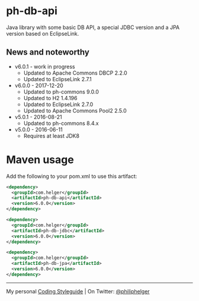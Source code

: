 # ph-db-api

Java library with some basic DB API, a special JDBC version and a JPA version based on EclipseLink.

## News and noteworthy

* v6.0.1 - work in progress
  * Updated to Apache Commons DBCP 2.2.0
  * Updated to EclipseLink 2.7.1
* v6.0.0 - 2017-12-20
  * Updated to ph-commons 9.0.0
  * Updated to H2 1.4.196
  * Updated to EclipseLink 2.7.0
  * Updated to Apache Commons Pool2 2.5.0
* v5.0.1 - 2016-08-21
  * Updated to ph-commons 8.4.x
* v5.0.0 - 2016-06-11
  * Requires at least JDK8

# Maven usage
Add the following to your pom.xml to use this artifact:

```xml
<dependency>
  <groupId>com.helger</groupId>
  <artifactId>ph-db-api</artifactId>
  <version>6.0.0</version>
</dependency>
```

```xml
<dependency>
  <groupId>com.helger</groupId>
  <artifactId>ph-db-jdbc</artifactId>
  <version>6.0.0</version>
</dependency>
```

```xml
<dependency>
  <groupId>com.helger</groupId>
  <artifactId>ph-db-jpa</artifactId>
  <version>6.0.0</version>
</dependency>
```

---

My personal [Coding Styleguide](https://github.com/phax/meta/blob/master/CodingStyleguide.md) |
On Twitter: <a href="https://twitter.com/philiphelger">@philiphelger</a>
